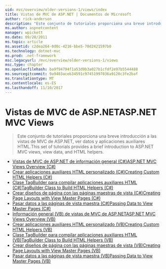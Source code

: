 ```yaml
---
uid: mvc/overview/older-versions-1/views/index
title: Vistas de MVC de ASP.NET | Documentos de Microsoft
author: rick-anderson
description: "Este conjunto de tutoriales proporciona una breve introducción a las vistas de MVC de ASP.NET, ver datos y aplicaciones auxiliares HTML."
ms.author: aspnetcontent
manager: wpickett
ms.date: 09/28/2011
ms.topic: article
ms.assetid: c2dea264-0d8c-4216-bbe5-70d2421597b0
ms.technology: dotnet-mvc
ms.prod: .net-framework
msc.legacyurl: /mvc/overview/older-versions-1/views
msc.type: chapter
ms.openlocfilehash: ba9f94794f1a53d9b3a027b1cfdf2e97b5544488
ms.sourcegitcommit: 9a9483aceb34591c97451997036a9120c3fe2baf
ms.translationtype: MT
ms.contentlocale: es-ES
ms.lasthandoff: 11/10/2017
---
```

<a name="aspnet-mvc-views"></a><span data-ttu-id="dfac7-103">Vistas de MVC de ASP.NET</span><span class="sxs-lookup"><span data-stu-id="dfac7-103">ASP.NET MVC Views</span></span>
====================
> <span data-ttu-id="dfac7-104">Este conjunto de tutoriales proporciona una breve introducción a las vistas de MVC de ASP.NET, ver datos y aplicaciones auxiliares HTML.</span><span class="sxs-lookup"><span data-stu-id="dfac7-104">This set of tutorials provides a brief introduction to ASP.NET MVC views, view data, and HTML helpers.</span></span>


- [<span data-ttu-id="dfac7-105">Vistas de MVC de ASP.NET de información general (C#)</span><span class="sxs-lookup"><span data-stu-id="dfac7-105">ASP.NET MVC Views Overview (C#)</span></span>](asp-net-mvc-views-overview-cs.md)
- [<span data-ttu-id="dfac7-106">Crear aplicaciones auxiliares HTML personalizado (C#)</span><span class="sxs-lookup"><span data-stu-id="dfac7-106">Creating Custom HTML Helpers (C#)</span></span>](creating-custom-html-helpers-cs.md)
- [<span data-ttu-id="dfac7-107">Clase TagBuilder para compilar aplicaciones auxiliares HTML (C#)</span><span class="sxs-lookup"><span data-stu-id="dfac7-107">TagBuilder Class to Build HTML Helpers (C#)</span></span>](using-the-tagbuilder-class-to-build-html-helpers-cs.md)
- [<span data-ttu-id="dfac7-108">Crear diseños de página con las páginas maestras de vista (C#)</span><span class="sxs-lookup"><span data-stu-id="dfac7-108">Creating Page Layouts with View Master Pages (C#)</span></span>](creating-page-layouts-with-view-master-pages-cs.md)
- [<span data-ttu-id="dfac7-109">Pasar datos a las páginas de vista maestra (C#)</span><span class="sxs-lookup"><span data-stu-id="dfac7-109">Passing Data to View Master Pages (C#)</span></span>](passing-data-to-view-master-pages-cs.md)
- [<span data-ttu-id="dfac7-110">Información general (VB) de vistas de MVC de ASP.NET</span><span class="sxs-lookup"><span data-stu-id="dfac7-110">ASP.NET MVC Views Overview (VB)</span></span>](asp-net-mvc-views-overview-vb.md)
- [<span data-ttu-id="dfac7-111">Crear aplicaciones auxiliares HTML personalizado (VB)</span><span class="sxs-lookup"><span data-stu-id="dfac7-111">Creating Custom HTML Helpers (VB)</span></span>](creating-custom-html-helpers-vb.md)
- [<span data-ttu-id="dfac7-112">Clase TagBuilder para compilar aplicaciones auxiliares HTML (VB)</span><span class="sxs-lookup"><span data-stu-id="dfac7-112">TagBuilder Class to Build HTML Helpers (VB)</span></span>](using-the-tagbuilder-class-to-build-html-helpers-vb.md)
- [<span data-ttu-id="dfac7-113">Crear diseños de página con las páginas maestras de vista (VB)</span><span class="sxs-lookup"><span data-stu-id="dfac7-113">Creating Page Layouts with View Master Pages (VB)</span></span>](creating-page-layouts-with-view-master-pages-vb.md)
- [<span data-ttu-id="dfac7-114">Pasar datos a las páginas de vista maestra (VB)</span><span class="sxs-lookup"><span data-stu-id="dfac7-114">Passing Data to View Master Pages (VB)</span></span>](passing-data-to-view-master-pages-vb.md)

